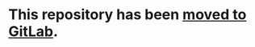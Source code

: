 # This repository has been [moved to GitLab](https://gitlab.com/examinatio-verborum/examinatio-verborum).
